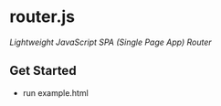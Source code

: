router.js
=========

*Lightweight JavaScript SPA (Single Page App) Router*

Get Started
--------------
* run example.html
